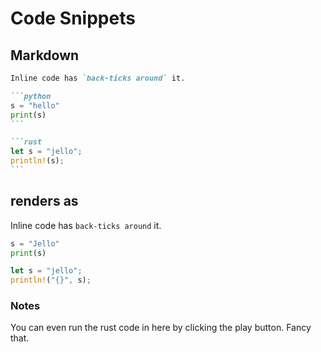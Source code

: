# Code Snippets

## Markdown

````markdown
Inline code has `back-ticks around` it.

```python
s = "hello"
print(s)
```

```rust
let s = "jello";
println!(s);
```
````

## renders as

Inline code has `back-ticks around` it.

```python
s = "Jello"
print(s)
```

```rust
let s = "jello";
println!("{}", s);
```

### Notes

You can even run the rust code in here by clicking the play button. Fancy that.
